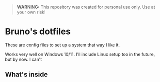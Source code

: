 > **WARNING:** This repository was created for personal use only. Use at your own risk!

# Bruno's dotfiles

These are config files to set up a system that way I like it.

Works very well on Windows 10/11. I'll include Linux setup too in the future, but by now. I can't 

## What's inside
